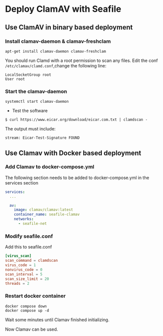 # Deploy ClamAV with Seafile

## Use ClamAV in binary based deployment

### Install clamav-daemon & clamav-freshclam

```
apt-get install clamav-daemon clamav-freshclam
```

You should run Clamd with a root permission to scan any files. 
Edit the conf `/etc/clamav/clamd.conf`,change the following line:

```
LocalSocketGroup root
User root
```

### Start the clamav-daemon

```
systemctl start clamav-daemon
```

* Test the software

```
$ curl https://www.eicar.org/download/eicar.com.txt | clamdscan -
```

The output must include:

```
stream: Eicar-Test-Signature FOUND
```

## Use Clamav with Docker based deployment

### Add Clamav to docker-compose.yml

The following section needs to be added to docker-compose.yml in the services section

```yml
services:
  ...

  av:
    image: clamav/clamav:latest
    container_name: seafile-clamav
    networks:
      - seafile-net
```

### Modify seafile.conf

Add this to seafile.conf

```conf
[virus_scan]
scan_command = clamdscan
virus_code = 1
nonvirus_code = 0
scan_interval = 5
scan_size_limit = 20
threads = 2
```

### Restart docker container

```shell
docker compose down
docker compose up -d 
```

Wait some minutes until Clamav finished initializing.

Now Clamav can be used.
